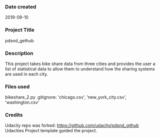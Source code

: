 ### Date created
2019-09-10

### Project Title
pdsnd_gethub

### Description
This project takes bike share data from three cities and provides the user a list of statistical data to allow them to understand how the sharing systems are used in each city.

### Files used
bikeshare_2.py
.gitignore:
    'chicago.csv', 'new_york_city.csv', 'washington.csv'

### Credits
Udacity repo was forked: https://github.com/udacity/pdsnd_github
Udacities Project template guided the project.

